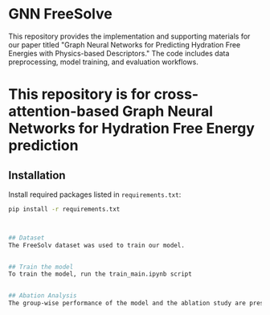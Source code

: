# GNN FreeSolve
This repository provides the implementation and supporting materials for our paper titled "Graph Neural Networks for Predicting Hydration Free Energies with Physics-based Descriptors." The code includes data preprocessing, model training, and evaluation workflows.
# This repository is for cross-attention-based Graph Neural Networks for Hydration Free Energy prediction

## Installation
Install required packages listed in `requirements.txt`:
```bash
pip install -r requirements.txt



## Dataset
The FreeSolv dataset was used to train our model.


## Train the model
To train the model, run the train_main.ipynb script


## Abation Analysis
The group-wise performance of the model and the ablation study are presented in separate directories.

